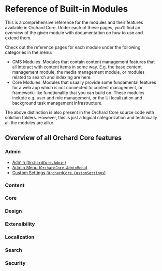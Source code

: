 # Reference of Built-in Modules

This is a comprehensive reference for the modules and their features available in Orchard Core. Under each of these pages, you'll find an overview of the given module with documentation on how to use and extend them.

Check out the reference pages for each module under the following categories in the menu:

- CMS Modules: Modules that contain content management features that all interact with content items in some way. E.g. the base content management module, the media management module, or modules related to search and indexing are here.
- Core Modules: Modules that usually provide some fundamental features for a web app which is not connected to content management, or framework-like functionality that you can build on. These modules include e.g. user and role management, or the UI localization and background task management infrastructure.

The above distinction is also present in the Orchard Core source code with solution folders. However, this is just a logical categorization and technically all the modules are alike.

## Overview of all Orchard Core features


### Admin

- [Admin (`OrchardCore.Admin`)](modules/Admin/README.md)
- [Admin Menu (`OrchardCore.AdminMenu`)](modules/AdminMenu/README.md)
- [Custom Settings (`OrchardCore.CustomSettings`)](modules/CustomSettings/README.md)

### Content

### Core

### Design

### Extensibility

### Localization

### Search

### Security
